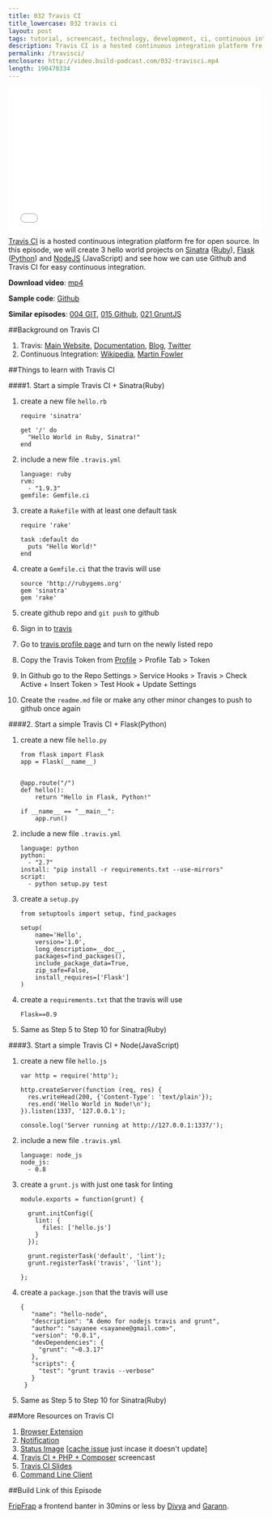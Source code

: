```yaml
---
title: 032 Travis CI
title_lowercase: 032 travis ci
layout: post
tags: tutorial, screencast, technology, development, ci, continuous integration, travis, open source, build
description: Travis CI is a hosted continuous integration platform fre for open source. In this episode, we will create 3 hello world projects on Sinatra (Ruby), Flask (Python) and NodeJS (JavaScript) and see how we can use Github and Travis CI for easy continuous integration.
permalink: /travisci/
enclosure: http://video.build-podcast.com/032-travisci.mp4
length: 190470334
---
```


<div id="video"><iframe src="//player.vimeo.com/video/58713038" width="500" height="281" frameborder="0" webkitallowfullscreen mozallowfullscreen allowfullscreen></iframe></div>

[Travis CI](https://travis-ci.org/) is a hosted continuous integration platform fre for open source. In this episode, we will create 3 hello world projects on [Sinatra](http://www.sinatrarb.com/) ([Ruby](http://www.ruby-lang.org/en/)), [Flask](http://flask.pocoo.org/) ([Python](http://www.python.org/)) and [NodeJS](http://nodejs.org/) (JavaScript) and see how we can use Github and Travis CI for easy continuous integration.

**Download video**: [mp4](http://video.build-podcast.com/032-travisci.mp4)

**Sample code**: [Github](https://github.com/sayanee/build-podcast/tree/master/032-travisci)

**Similar episodes**: [004 GIT](/git), [015 Github](/github), [021 GruntJS](/grunt)

##Background on Travis CI

1. Travis: [Main Website](https://travis-ci.org/), [Documentation](http://about.travis-ci.org/docs/), [Blog](http://about.travis-ci.org/blog/), [Twitter](http://twitter.com/travisci)
2. Continuous Integration: [Wikipedia](http://en.wikipedia.org/wiki/Continuous_integration), [Martin Fowler](http://martinfowler.com/articles/continuousIntegration.html)


##Things to learn with Travis CI

####1. Start a simple Travis CI + Sinatra(Ruby)

1. create a new file `hello.rb`

    ```
    require 'sinatra'

    get '/' do
      "Hello World in Ruby, Sinatra!"
    end
    ```
2. include a new file `.travis.yml`

    ```
    language: ruby
    rvm:
      - "1.9.3"
    gemfile: Gemfile.ci
    ```
3. create a `Rakefile` with at least one default task

    ```
    require 'rake'

    task :default do
      puts "Hello World!"
    end
    ```
4. create a `Gemfile.ci` that the travis will use

   ```
   source 'http://rubygems.org'
   gem 'sinatra'
   gem 'rake'
   ```
5. create github repo and `git push` to github
6. Sign in to [travis](https://travis-ci.org/)
7. Go to [travis profile page](https://travis-ci.org/profile) and turn on the newly listed repo
8. Copy the Travis Token from [Profile](https://travis-ci.org/profile) > Profile Tab > Token
8. In Github go to the Repo Settings > Service Hooks > Travis > Check Active + Insert Token > Test Hook + Update Settings
9. Create the `readme.md` file or make any other minor changes to push to github once again

####2. Start a simple Travis CI + Flask(Python)

1. create a new file `hello.py`

    ```
    from flask import Flask
    app = Flask(__name__)


    @app.route("/")
    def hello():
        return "Hello in Flask, Python!"

    if __name__ == "__main__":
        app.run()

    ```
1. include a new file `.travis.yml`

    ```
    language: python
    python:
      - "2.7"
    install: "pip install -r requirements.txt --use-mirrors"
    script:
      - python setup.py test
    ```
2. create a `setup.py`

    ```
    from setuptools import setup, find_packages

    setup(
        name='Hello',
        version='1.0',
        long_description=__doc__,
        packages=find_packages(),
        include_package_data=True,
        zip_safe=False,
        install_requires=['Flask']
    )
    ```
3. create a `requirements.txt` that the travis will use

   ```
   Flask==0.9
   ```
4. Same as Step 5 to Step 10 for Sinatra(Ruby)

####3. Start a simple Travis CI + Node(JavaScript)

1. create a new file `hello.js`

    ```
    var http = require('http');

    http.createServer(function (req, res) {
      res.writeHead(200, {'Content-Type': 'text/plain'});
      res.end('Hello World in Node!\n');
    }).listen(1337, '127.0.0.1');

    console.log('Server running at http://127.0.0.1:1337/');
    ```
1. include a new file `.travis.yml`

    ```
    language: node_js
    node_js:
      - 0.8

    ```
2. create a `grunt.js` with just one task for linting

    ```
    module.exports = function(grunt) {

      grunt.initConfig({
        lint: {
          files: ['hello.js']
        }
      });

      grunt.registerTask('default', 'lint');
      grunt.registerTask('travis', 'lint');

    };
    ```
3. create a `package.json` that the travis will use

   ```
   {
      "name": "hello-node",
      "description": "A demo for nodejs travis and grunt",
      "author": "sayanee <sayanee@gmail.com>",
      "version": "0.0.1",
      "devDependencies": {
        "grunt": "~0.3.17"
      },
      "scripts": {
        "test": "grunt travis --verbose"
      }
    }
   ```
4. Same as Step 5 to Step 10 for Sinatra(Ruby)


##More Resources on Travis CI


1. [Browser Extension](http://about.travis-ci.org/docs/user/browser-extensions/)
2. [Notification](http://about.travis-ci.org/docs/user/notifications/)
1. [Status Image](http://about.travis-ci.org/docs/user/status-images/) [[cache issue](https://github.com/travis-ci/travis-ci/issues/822) just incase it doesn't update]
2. [Travis CI + PHP + Composer](http://www.youtube.com/watch?v=PQsXHZ6PLY4) screencast
3. [Travis CI Slides](http://www.slideshare.net/zupo/travis-ci-fun-and-easy-ci-for-your-plone-packages)
4. [Command Line Client](http://about.travis-ci.org/blog/2013-01-14-new-client/)

##Build Link of this Episode

[FripFrap](http://fripfrap.io/) a frontend banter in 30mins or less by [Divya](http://twitter.com/divya) and [Garann](https://twitter.com/garannm).
